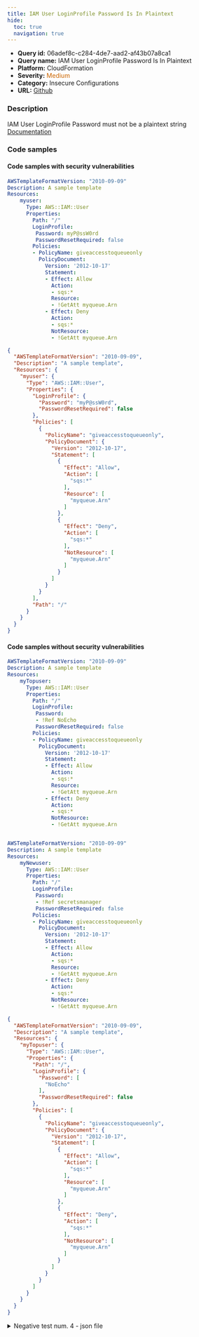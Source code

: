 ```yaml
---
title: IAM User LoginProfile Password Is In Plaintext
hide:
  toc: true
  navigation: true
---
```


<style>
  .highlight .hll {
    background-color: #ff171742;
  }
  .md-content {
    max-width: 1100px;
    margin: 0 auto;
  }
</style>

-   **Query id:** 06adef8c-c284-4de7-aad2-af43b07a8ca1
-   **Query name:** IAM User LoginProfile Password Is In Plaintext
-   **Platform:** CloudFormation
-   **Severity:** <span style="color:#C60">Medium</span>
-   **Category:** Insecure Configurations
-   **URL:** [Github](https://github.com/Checkmarx/kics/tree/master/assets/queries/cloudFormation/aws/iam_user_login_profile_password_is_in_plaintext)

### Description
IAM User LoginProfile Password must not be a plaintext string<br>
[Documentation](https://docs.aws.amazon.com/AWSCloudFormation/latest/UserGuide/aws-properties-iam-user.html)

### Code samples
#### Code samples with security vulnerabilities
```yaml title="Postitive test num. 1 - yaml file" hl_lines="9"
AWSTemplateFormatVersion: "2010-09-09"
Description: A sample template
Resources:
    myuser:
      Type: AWS::IAM::User
      Properties:
        Path: "/"
        LoginProfile:
         Password: myP@ssW0rd
         PasswordResetRequired: false
        Policies:
        - PolicyName: giveaccesstoqueueonly
          PolicyDocument:
            Version: '2012-10-17'
            Statement:
            - Effect: Allow
              Action:
              - sqs:*
              Resource:
              - !GetAtt myqueue.Arn
            - Effect: Deny
              Action:
              - sqs:*
              NotResource:
              - !GetAtt myqueue.Arn

```
```json title="Postitive test num. 2 - json file" hl_lines="9"
{
  "AWSTemplateFormatVersion": "2010-09-09",
  "Description": "A sample template",
  "Resources": {
    "myuser": {
      "Type": "AWS::IAM::User",
      "Properties": {
        "LoginProfile": {
          "Password": "myP@ssW0rd",
          "PasswordResetRequired": false
        },
        "Policies": [
          {
            "PolicyName": "giveaccesstoqueueonly",
            "PolicyDocument": {
              "Version": "2012-10-17",
              "Statement": [
                {
                  "Effect": "Allow",
                  "Action": [
                    "sqs:*"
                  ],
                  "Resource": [
                    "myqueue.Arn"
                  ]
                },
                {
                  "Effect": "Deny",
                  "Action": [
                    "sqs:*"
                  ],
                  "NotResource": [
                    "myqueue.Arn"
                  ]
                }
              ]
            }
          }
        ],
        "Path": "/"
      }
    }
  }
}

```


#### Code samples without security vulnerabilities
```yaml title="Negative test num. 1 - yaml file"
AWSTemplateFormatVersion: "2010-09-09"
Description: A sample template
Resources:
    myTopuser:
      Type: AWS::IAM::User
      Properties:
        Path: "/"
        LoginProfile:
         Password:
         - !Ref NoEcho
         PasswordResetRequired: false
        Policies:
        - PolicyName: giveaccesstoqueueonly
          PolicyDocument:
            Version: '2012-10-17'
            Statement:
            - Effect: Allow
              Action:
              - sqs:*
              Resource:
              - !GetAtt myqueue.Arn
            - Effect: Deny
              Action:
              - sqs:*
              NotResource:
              - !GetAtt myqueue.Arn

```
```yaml title="Negative test num. 2 - yaml file"

AWSTemplateFormatVersion: "2010-09-09"
Description: A sample template
Resources:
    myNewuser:
      Type: AWS::IAM::User
      Properties:
        Path: "/"
        LoginProfile:
         Password:
         - !Ref secretsmanager
         PasswordResetRequired: false
        Policies:
        - PolicyName: giveaccesstoqueueonly
          PolicyDocument:
            Version: '2012-10-17'
            Statement:
            - Effect: Allow
              Action:
              - sqs:*
              Resource:
              - !GetAtt myqueue.Arn
            - Effect: Deny
              Action:
              - sqs:*
              NotResource:
              - !GetAtt myqueue.Arn

```
```json title="Negative test num. 3 - json file"
{
  "AWSTemplateFormatVersion": "2010-09-09",
  "Description": "A sample template",
  "Resources": {
    "myTopuser": {
      "Type": "AWS::IAM::User",
      "Properties": {
        "Path": "/",
        "LoginProfile": {
          "Password": [
            "NoEcho"
          ],
          "PasswordResetRequired": false
        },
        "Policies": [
          {
            "PolicyName": "giveaccesstoqueueonly",
            "PolicyDocument": {
              "Version": "2012-10-17",
              "Statement": [
                {
                  "Effect": "Allow",
                  "Action": [
                    "sqs:*"
                  ],
                  "Resource": [
                    "myqueue.Arn"
                  ]
                },
                {
                  "Effect": "Deny",
                  "Action": [
                    "sqs:*"
                  ],
                  "NotResource": [
                    "myqueue.Arn"
                  ]
                }
              ]
            }
          }
        ]
      }
    }
  }
}

```
<details><summary>Negative test num. 4 - json file</summary>

```json
{
  "Resources": {
    "myNewuser": {
      "Type": "AWS::IAM::User",
      "Properties": {
        "Path": "/",
        "LoginProfile": {
          "Password": [
            "secretsmanager"
          ],
          "PasswordResetRequired": false
        },
        "Policies": [
          {
            "PolicyName": "giveaccesstoqueueonly",
            "PolicyDocument": {
              "Version": "2012-10-17",
              "Statement": [
                {
                  "Effect": "Allow",
                  "Action": [
                    "sqs:*"
                  ],
                  "Resource": [
                    "myqueue.Arn"
                  ]
                },
                {
                  "Effect": "Deny",
                  "Action": [
                    "sqs:*"
                  ],
                  "NotResource": [
                    "myqueue.Arn"
                  ]
                }
              ]
            }
          }
        ]
      }
    }
  },
  "AWSTemplateFormatVersion": "2010-09-09",
  "Description": "A sample template"
}

```
</details>
